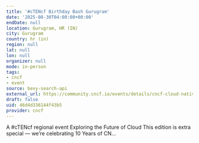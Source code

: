 ```yaml
---
title: '#cTENcf Birthday Bash Gurugram'
date: '2025-08-30T04:00:00+00:00'
endDate: null
location: Gurugram, HR (IN)
city: Gurugram
country: hr (in)
region: null
lat: null
lon: null
organizer: null
mode: in-person
tags:
- cncf
- event
source: bevy-search-api
external_url: https://community.cncf.io/events/details/cncf-cloud-native-gurugram-presents-ctencf-birthday-bash-gurugram/
draft: false
uid: 46d4d336144f43b5
provider: cncf
---
```

A #cTENcf regional event Exploring the Future of Cloud This edition is extra special — we’re celebrating 10 Years of CN...
